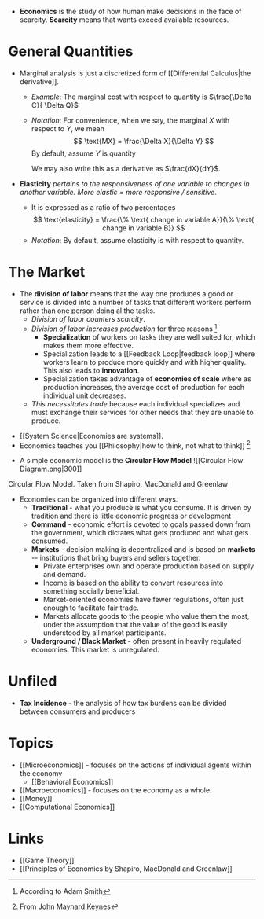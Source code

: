 * **Economics** is the study of how human make decisions in the face of scarcity. **Scarcity** means that wants exceed available resources.

# General Quantities 
* Marginal analysis is just a discretized form of [[Differential Calculus|the derivative]]. 
	* *Example*: The marginal cost with respect to quantity is $\frac{\Delta C}{ \Delta Q}$
	* *Notation*: For convenience, when we say, the marginal $X$ with respect to $Y$, we mean
	  $$
	  \text{MX} = \frac{\Delta X}{\Delta Y}
	  $$
	  By default, assume $Y$ is quantity 
	  
	  We may also write this as a derivative as $\frac{dX}{dY}$. 
	  
* **Elasticity** *pertains to the responsiveness of one variable to changes in another variable. More elastic = more responsive / sensitive*.  
	* It is expressed as a ratio of two percentages 
	  $$
	  \text{elasticity} = \frac{\% \text{ change in variable A}}{\% \text{ change in variable B}}
	  $$
  * *Notation*: By default, assume elasticity is with respect to quantity. 

# The Market 
* The **division of labor** means that the way one produces a good or service is divided into a number of tasks that different workers perform rather than one person doing al the tasks.
	* *Division of labor counters scarcity*. 
	* *Division of labor increases production* for three reasons [^1]
		* **Specialization** of workers on tasks they are well suited for, which makes them more effective.
		* Specialization leads to a [[Feedback Loop|feedback loop]] where workers learn to produce more quickly and with higher quality. This also leads to **innovation**.
		* Specialization takes advantage of **economies of scale** where as production increases, the average cost of production for each individual unit decreases. 
	* *This necessitates trade* because each individual specializes and must exchange their services for other needs that they are unable to produce. 

[^1]: According to Adam Smith 

* [[System Science|Economies are systems]]. 
* Economics teaches you [[Philosophy|how to think, not what to think]] [^2]

[^2]: From John Maynard Keynes

* A simple economic model is the **Circular Flow Model**
![[Circular Flow Diagram.png|300]]
<figcaption> Circular Flow Model. Taken from Shapiro, MacDonald and Greenlaw</figcaption>

* Economies can be organized into different ways.
	* **Traditional** - what you produce is what you consume. It is driven by tradition and there is little economic progress or development
	* **Command** - economic effort is devoted to goals passed down from the government, which dictates what gets produced and what gets consumed. 
	* **Markets** - decision making is decentralized and is based on **markets** -- institutions that bring buyers and sellers together. 
		* Private enterprises own and operate production based on supply and demand. 
		* Income is based on the ability to convert resources into something socially beneficial. 
		* Market-oriented economies have fewer regulations, often just enough to facilitate fair trade. 
		* Markets allocate goods to the people who value them the most, under the assumption that the value of the good is easily understood by all market participants. 
	* **Underground / Black Market** - often present in heavily regulated economies. This market is unregulated. 

# Unfiled 
* **Tax Incidence** - the analysis of how tax burdens can be divided between consumers and producers
# Topics 
* [[Microeconomics]] - focuses on the actions of individual agents within the economy
	* [[Behavioral Economics]]
* [[Macroeconomics]] - focuses on the economy as a whole. 
* [[Money]]
* [[Computational Economics]]

# Links 
* [[Game Theory]] 
* [[Principles of Economics by Shapiro, MacDonald and Greenlaw]]